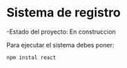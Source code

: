 <h1>Sistema de registro</h1>

-Estado del proyecto: En construccion

Para ejecutar el sistema debes poner:

```npm instal react```
